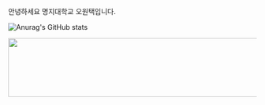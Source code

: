 안녕하세요
명지대학교
오원택입니다.

![Anurag's GitHub stats](https://github-readme-stats.vercel.app/api?username=51taek&show_icons=true&theme=chartreuse-dark)

<a href="https://github.com/devxb/gitanimals">
  <img src="https://render.gitanimals.org/lines/51taek?pet-id=1" width="1000" height="120"/>
</a>
